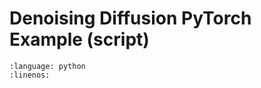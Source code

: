 # Denoising Diffusion PyTorch Example (script)

```{literalinclude} ../../scripts/denoising_diffusion_pytorch_example.py
:language: python
:linenos:
```
